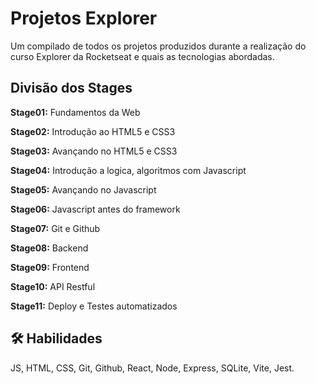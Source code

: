 # Projetos Explorer

Um compilado de todos os projetos produzidos durante a realização do curso Explorer da Rocketseat e quais as tecnologias abordadas.

## Divisão dos Stages

**Stage01:** Fundamentos da Web

**Stage02:** Introdução ao HTML5 e CSS3

**Stage03:** Avançando no HTML5 e CSS3

**Stage04:** Introdução a logica, algoritmos com Javascript

**Stage05:** Avançando no Javascript

**Stage06:** Javascript antes do framework

**Stage07:** Git e Github

**Stage08:** Backend

**Stage09:** Frontend

**Stage10:** API Restful

**Stage11:** Deploy e Testes automatizados

###

## 🛠 Habilidades
JS, HTML, CSS, Git, Github, React, Node, Express, SQLite, Vite, Jest.

